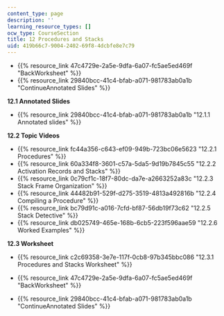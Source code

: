 ```yaml
---
content_type: page
description: ''
learning_resource_types: []
ocw_type: CourseSection
title: 12 Procedures and Stacks
uid: 419b66c7-9004-2402-69f8-4dcbfe8e7c79
---
```


*   {{% resource_link 47c4729e-2a5e-9dfa-6a07-fc5ae5ed469f "BackWorksheet" %}}
*   {{% resource_link 29840bcc-41c4-bfab-a071-981783ab0a1b "ContinueAnnotated Slides" %}}

**12.1 Annotated Slides**

*   {{% resource_link 29840bcc-41c4-bfab-a071-981783ab0a1b "12.1.1 Annotated slides" %}}

**12.2 Topic Videos**

*   {{% resource_link fc44a356-c643-ef09-949b-723bc06e5623 "12.2.1 Procedures" %}}
*   {{% resource_link 60a334f8-3601-c57a-5da5-9d19b7845c55 "12.2.2 Activation Records and Stacks" %}}
*   {{% resource_link 0c79cf1c-18f7-80dc-da7e-a2663252a83c "12.2.3 Stack Frame Organization" %}}
*   {{% resource_link 44482b91-529f-d275-3519-4813a492816b "12.2.4 Compiling a Procedure" %}}
*   {{% resource_link bc79d91c-a016-7cfd-bf87-56db19f73c62 "12.2.5 Stack Detective" %}}
*   {{% resource_link db025749-465e-168b-6cb5-223f596aae59 "12.2.6 Worked Examples" %}}

**12.3 Worksheet**

*   {{% resource_link c2c69358-3e7e-117f-0cb8-97b345bbc086 "12.3.1 Procedures and Stacks Worksheet" %}}

*   {{% resource_link 47c4729e-2a5e-9dfa-6a07-fc5ae5ed469f "BackWorksheet" %}}
*   {{% resource_link 29840bcc-41c4-bfab-a071-981783ab0a1b "ContinueAnnotated Slides" %}}